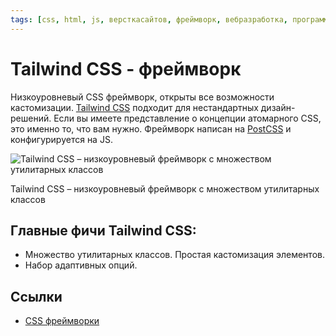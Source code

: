 ```yaml
---
tags: [css, html, js, версткасайтов, фреймворк, вебразработка, программирование]
---
```

# Tailwind CSS - фреймворк

Низкоуровневый CSS фреймворк, открыты все возможности кастомизации. [Tailwind CSS](https://tailwindcss.com/) подходит для нестандартных дизайн-решений. Если вы имеете представление о концепции атомарного CSS, это именно то, что вам нужно. Фреймворк написан на [PostCSS](http://postcss.org/) и конфигурируется на JS.

![Tailwind CSS – низкоуровневый фреймворк с множеством утилитарных классов](https://media.proglib.io/posts/2020/01/14/c3fc0fc09ed68909b6d57c6519444d95.png)

Tailwind CSS – низкоуровневый фреймворк с множеством утилитарных классов

## Главные фичи Tailwind CSS:

-   Множество утилитарных классов. Простая кастомизация элементов.
-   Набор адаптивных опций.

## Ссылки

* [CSS фреймворки](CSS%20%D1%84%D1%80%D0%B5%D0%B9%D0%BC%D0%B2%D0%BE%D1%80%D0%BA%D0%B8.md)